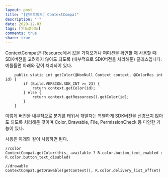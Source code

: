 ```yaml
---
layout: post
title: "[안드로이드] ContextCompat"
description: " "
date: 2020-12-03
tags: [안드로이드]
comments: true
share: true
---
```



ContextCompat은 Resource에서 값을 가져오거나 퍼미션을 확인할 때 사용할 때 SDK버전을 고려하지 않아도 되도록 (내부적으로 SDK버전을 처리해둔) 클래스입니다. 예를들면 아래와 같이 처리되어 있다.


```
    public static int getColor(@NonNull Context context, @ColorRes int id) {
        if (Build.VERSION.SDK_INT >= 23) {
            return context.getColor(id);
        } else {
            return context.getResources().getColor(id);
        }
    }
```

이렇게 버전을 내부적으로 분기를 태워서 개발자는 특별하게 SDK버전을 신경쓰지 않아도 되도록 처리해둔 것이며 Color, Drawable, File, PermissionCheck 등 다양한 기능이 있다.

사용은 아래와 같이 사용하면 된다.

```
//color
ContextCompat.getColor(this, available ? R.color.button_text_enabled : R.color.button_text_disabled)
```

```
//drawable
ContextCompat.getDrawable(getContext(), R.color.delivery_list_offset)
```
